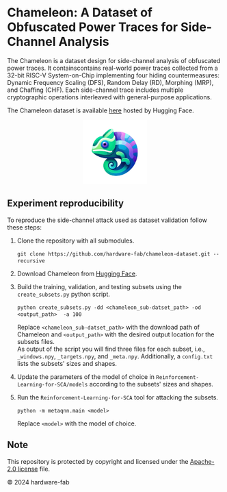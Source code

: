 # Chameleon: A Dataset of Obfuscated Power Traces for Side-Channel Analysis 

The Chameleon is a dataset design for side-channel analysis of obfuscated power traces.
It containscontains real-world power traces collected from a 32-bit RISC-V System-on-Chip implementing four hiding countermeasures: Dynamic Frequency Scaling (DFS), Random Delay (RD), Morphing (MRP), and Chaffing (CHF). Each side-channel trace includes multiple cryptographic operations interleaved with general-purpose applications.

The Chameleon dataset is available [here](https://huggingface.co/datasets/hardware-fab/Chameleon) hosted by Hugging Face.

<div align="center">
   <img src="./images/chameleon_logo.png" alt="Chameleon Logo" width="150">
</div>

## Experiment reproducibility

To reproduce the side-channel attack used as dataset validation follow these steps:

1. Clone the repository with all submodules.

   ```
   git clone https://github.com/hardware-fab/chameleon-dataset.git --recursive
   ```

2. Download Chameleon from [Hugging Face](https://huggingface.co/datasets/hardware-fab/Chameleon).
3. Build the training, validation, and testing subsets using the `create_subsets.py` python script.

   ```
   python create_subsets.py -dd <chameleon_sub-datset_path> -od <output_path>  -a 100 
   ```

   Replace `<chameleon_sub-datset_path>` with the download path of Chameleon and `<output_path>` with the desired output location for the subsets files.  
   As output of the script you will find three files for each subset, i.e.,  `_windows.npy`, `_targets.npy`, and `_meta.npy`.
   Additionally, a `config.txt` lists the subsets' sizes and shapes.

4. Update the parameters of the model of choice in `Reinforcement-Learning-for-SCA/models` according to the subsets' sizes and shapes.

5. Run the `Reinforcement-Learning-for-SCA` tool for attacking the subsets.

   ```
   python -m metaqnn.main <model>
   ```
   Replace `<model>` with the model of choice. 

## Note

This repository is protected by copyright and licensed under the [Apache-2.0 license](https://github.com/hardware-fab/chameleon-dataset/blob/main/LICENSE) file.

© 2024 hardware-fab
